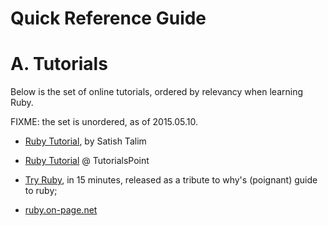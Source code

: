 Quick Reference Guide
=====================

# A. Tutorials

Below is the set of online tutorials, ordered by relevancy when learning Ruby.

FIXME: the set is unordered, as of 2015.05.10.

- [Ruby Tutorial](http://rubylearning.com/), by Satish Talim
- [Ruby Tutorial](http://www.tutorialspoint.com/ruby/index.htm) @ TutorialsPoint

- [Try Ruby](http://tryruby.org/), in 15 minutes, released as a tribute to why's (poignant) guide to ruby;
- [ruby.on-page.net](http://ruby.on-page.net/)
